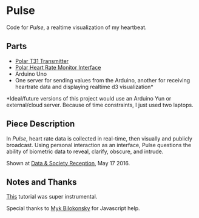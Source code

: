 # Pulse 

Code for *Pulse*, a realtime visualization of my heartbeat. 


## Parts  
- [Polar T31 Transmitter](http://www.polar.com/us-en/products/accessories/T31_coded_Transmitter)
- [Polar Heart Rate Monitor Interface](https://www.sparkfun.com/products/8661)
- Arduino Uno 
- One server for sending values from the Arduino, another for receiving heartrate data and displaying realtime d3 visualization*

*Ideal/future versions of this project would use an Arduino Yun or external/cloud server. Because of time constraints, I just used two laptops. 

## Piece Description
In *Pulse*, heart rate data is collected in real-time, then visually and publicly broadcast. Using personal interaction as an interface, Pulse questions the ability of biometric data to reveal, clarify, obscure, and intrude. 

Shown at [Data & Society Reception](https://www.eventbrite.com/e/data-society-reception-registration-24784612443), May 17 2016. 

## Notes and Thanks
[This](http://bildr.org/2011/08/heartrate-arduino/) tutorial was super instrumental.   

Special thanks to [Myk Bilokonsky](https://twitter.com/mykola) for Javascript help.